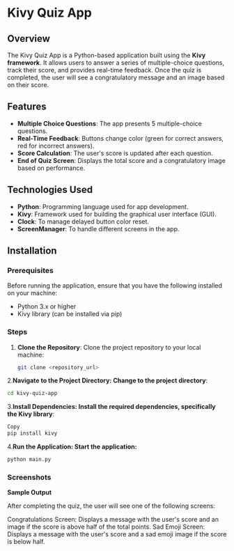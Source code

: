 # Kivy Quiz App

## Overview

The Kivy Quiz App is a Python-based application built using the **Kivy framework**. It allows users to answer a series of multiple-choice questions, track their score, and provides real-time feedback. Once the quiz is completed, the user will see a congratulatory message and an image based on their score.

## Features

- **Multiple Choice Questions**: The app presents 5 multiple-choice questions.
- **Real-Time Feedback**: Buttons change color (green for correct answers, red for incorrect answers).
- **Score Calculation**: The user's score is updated after each question.
- **End of Quiz Screen**: Displays the total score and a congratulatory image based on performance.

## Technologies Used

- **Python**: Programming language used for app development.
- **Kivy**: Framework used for building the graphical user interface (GUI).
- **Clock**: To manage delayed button color reset.
- **ScreenManager**: To handle different screens in the app.

## Installation

### Prerequisites

Before running the application, ensure that you have the following installed on your machine:

- Python 3.x or higher
- Kivy library (can be installed via pip)

### Steps

1. **Clone the Repository**:
   Clone the project repository to your local machine:

   ```bash
   git clone <repository_url>
2.**Navigate to the Project Directory: Change to the project directory**:

```bash
cd kivy-quiz-app
```

3.**Install Dependencies: Install the required dependencies, specifically the Kivy library**:

```bash
Copy
pip install kivy
```
4.**Run the Application: Start the application:**
```bash
python main.py
```
### Screenshots

**Sample Output**

After completing the quiz, the user will see one of the following screens:

Congratulations Screen: Displays a message with the user's score and an image if the score is above half of the total points.
Sad Emoji Screen: Displays a message with the user's score and a sad emoji image if the score is below half.

